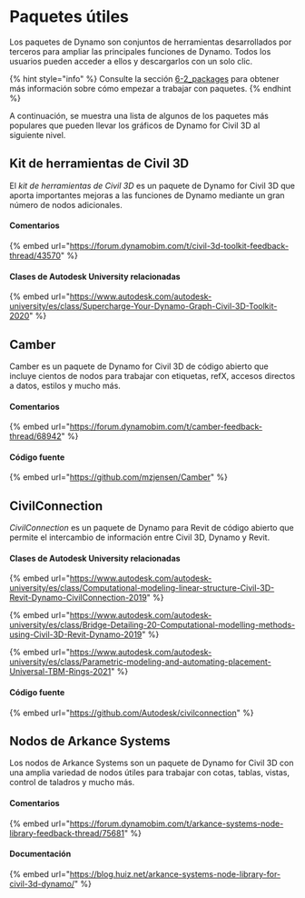 # Paquetes útiles

Los paquetes de Dynamo son conjuntos de herramientas desarrollados por terceros para ampliar las principales funciones de Dynamo. Todos los usuarios pueden acceder a ellos y descargarlos con un solo clic.

{% hint style="info" %}
Consulte la sección [6-2_packages](../6\_custom\_nodes\_and\_packages/6-2\_packages/ "mention") para obtener más información sobre cómo empezar a trabajar con paquetes.
{% endhint %}

A continuación, se muestra una lista de algunos de los paquetes más populares que pueden llevar los gráficos de Dynamo for Civil 3D al siguiente nivel.

## Kit de herramientas de Civil 3D

El _kit de herramientas de Civil 3D_ es un paquete de Dynamo for Civil 3D que aporta importantes mejoras a las funciones de Dynamo mediante un gran número de nodos adicionales.

#### Comentarios

{% embed url="https://forum.dynamobim.com/t/civil-3d-toolkit-feedback-thread/43570" %}

#### Clases de Autodesk University relacionadas

{% embed url="https://www.autodesk.com/autodesk-university/es/class/Supercharge-Your-Dynamo-Graph-Civil-3D-Toolkit-2020" %}

## Camber

Camber es un paquete de Dynamo for Civil 3D de código abierto que incluye cientos de nodos para trabajar con etiquetas, refX, accesos directos a datos, estilos y mucho más.

#### Comentarios

{% embed url="https://forum.dynamobim.com/t/camber-feedback-thread/68942" %}

#### Código fuente

{% embed url="https://github.com/mzjensen/Camber" %}

## CivilConnection

_CivilConnection_ es un paquete de Dynamo para Revit de código abierto que permite el intercambio de información entre Civil 3D, Dynamo y Revit.

#### Clases de Autodesk University relacionadas

{% embed url="https://www.autodesk.com/autodesk-university/es/class/Computational-modeling-linear-structure-Civil-3D-Revit-Dynamo-CivilConnection-2019" %}

{% embed url="https://www.autodesk.com/autodesk-university/es/class/Bridge-Detailing-20-Computational-modelling-methods-using-Civil-3D-Revit-Dynamo-2019" %}

{% embed url="https://www.autodesk.com/autodesk-university/es/class/Parametric-modeling-and-automating-placement-Universal-TBM-Rings-2021" %}

#### Código fuente

{% embed url="https://github.com/Autodesk/civilconnection" %}

## Nodos de Arkance Systems

Los nodos de Arkance Systems son un paquete de Dynamo for Civil 3D con una amplia variedad de nodos útiles para trabajar con cotas, tablas, vistas, control de taladros y mucho más.

#### Comentarios

{% embed url="https://forum.dynamobim.com/t/arkance-systems-node-library-feedback-thread/75681" %}

#### Documentación

{% embed url="https://blog.huiz.net/arkance-systems-node-library-for-civil-3d-dynamo/" %}
